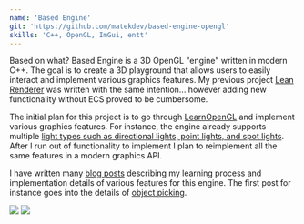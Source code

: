 ```yaml
---
name: 'Based Engine'
git: 'https://github.com/matekdev/based-engine-opengl'
skills: 'C++, OpenGL, ImGui, entt'
---
```


Based on what? Based Engine is a 3D OpenGL "engine" written in modern C++. The goal is to create a 3D playground that allows users to easily interact and implement various graphics features. My previous project [Lean Renderer](https://github.com/matekdev/lean-renderer) was written with the same intention... however adding new functionality without ECS proved to be cumbersome.

The initial plan for this project is to go through [LearnOpenGL](https://learnopengl.com/) and implement various graphics features. For instance, the engine already supports multiple [light types such as directional lights, point lights, and spot lights](https://matek.dev/blog/basedlogs-5/). After I run out of functionality to implement I plan to reimplement all the same features in a modern graphics API.

I have written many [blog posts](https://matek.dev/blog/) describing my learning process and implementation details of various features for this engine. The first post for instance goes into the details of [object picking](https://matek.dev/blog/basedlogs-1/).

<Img src="ex1.jpg" />

<Img src="ex2.jpg" />
